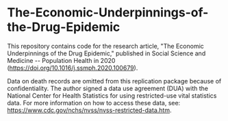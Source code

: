 # The-Economic-Underpinnings-of-the-Drug-Epidemic

This repository contains code for the research article, "The Economic Underpinnings of the Drug Epidemic," published in Social Science and Medicine -- Population Health in 2020 (https://doi.org/10.1016/j.ssmph.2020.100679).

Data on death records are omitted from this replication package because of confidentiality. The author signed a data use agreement (DUA) with the National Center for Health Statistics for using restricted-use vital statistics data. For more information on how to access these data, see: https://www.cdc.gov/nchs/nvss/nvss-restricted-data.htm.
